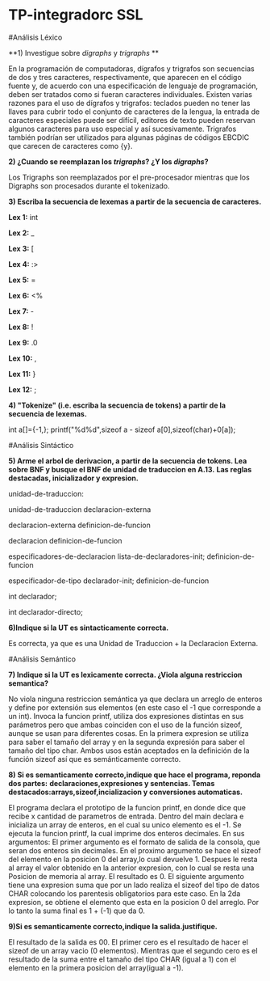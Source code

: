 # TP-integradorc  SSL


#Análisis Léxico

**1) Investigue sobre *digraphs* y *trigraphs* **

En la programación de computadoras, dígrafos y trigrafos son secuencias de dos y tres caracteres, respectivamente, que aparecen en el código fuente y, de acuerdo con una especificación de lenguaje de programación, deben ser tratados como si fueran caracteres individuales. Existen varias razones para el uso de dígrafos y trigrafos: teclados pueden no tener las llaves para cubrir todo el conjunto de caracteres de la lengua, la entrada de caracteres especiales puede ser difícil, editores de texto pueden reservan algunos caracteres para uso especial y así sucesivamente. Trigrafos también podrían ser utilizados para algunas páginas de códigos EBCDIC que carecen de caracteres como {y}.

**2) ¿Cuando se reemplazan  los *trigraphs*? ¿Y los *digraphs*?**

Los Trigraphs son reemplazados por el pre-procesador mientras que los Digraphs son procesados durante el tokenizado.


**3) Escriba la secuencia de lexemas a partir de la secuencia de caracteres.**

**Lex 1:** int

**Lex 2:** _

**Lex 3:** [

**Lex 4:** :>

**Lex 5:** =

**Lex 6:** <%

**Lex 7:** -

**Lex 8:** !

**Lex 9:** .0

**Lex 10:** ,

**Lex 11:** }

**Lex 12:** ;

**4) "Tokenize" (i.e. escriba la secuencia de tokens) a partir de la secuencia de lexemas.**


int a[]={-1,}; 
printf("%d%d",sizeof a - sizeof a[0],sizeof(char)+0[a]); 



#Análisis Sintáctico

**5) Arme el arbol de derivacion, a partir de la secuencia de tokens. Lea sobre BNF y busque el BNF de unidad de traduccion en A.13.** 
**Las reglas destacadas, inicializador y expresion.**

unidad-de-traduccion:

unidad-de-traduccion declaracion-externa

declaracion-externa definicion-de-funcion

declaracion	definicion-de-funcion

especificadores-de-declaracion lista-de-declaradores-init; definicion-de-funcion

especificador-de-tipo declarador-init; definicion-de-funcion

int declarador;

int declarador-directo;



 

**6)Indique si la UT es sintacticamente correcta.**

Es correcta, ya que es una Unidad de Traduccion + la Declaracion Externa.


#Análisis Semántico

**7) Indique si la UT es lexicamente correcta. ¿Viola alguna restriccion semantica?**

No viola ninguna restriccion semántica ya que declara un arreglo de enteros y define por extensión sus elementos (en este caso el -1 que corresponde a
un int). 
Invoca la funcion printf, utiliza dos expresiones distintas en sus parámetros pero que ambas coinciden con el uso 
de la función sizeof, aunque se usan para diferentes cosas. 
En la primera expresion se utiliza para saber el tamaño del array y en la segunda expresión para saber el tamaño del tipo char. 
Ambos usos están aceptados en la definición  de la función sizeof así que es semánticamente correcto.

**8) Si es semanticamente correcto,indique que hace el programa, reponda dos partes:**
**declaraciones,expresiones y sentencias. Temas destacados:arrays,sizeof,incializacion y conversiones automaticas.**

El programa declara el prototipo de la funcion printf, en donde dice que recibe x cantidad de parametros de entrada.
Dentro del main declara e inicializa un array de enteros, en el cual su unico elemento es el -1. 
Se ejecuta la funcion printf, la cual imprime dos enteros decimales. 
En sus argumentos:
El primer argumento es el formato de salida de la consola, que seran dos enteros sin decimales.
En el proximo argumento se hace el sizeof del elemento en la posicion 0 del array,lo cual devuelve 1.
Despues le resta al array el valor obtenido en la anterior expresion, con lo cual se resta una Posicion de memoria al array. 
El resultado es 0. 
El siguiente argumento tiene una expresion suma que por un lado realiza el sizeof del tipo de datos CHAR colocando los parentesis obligatorios 
para este caso. 
En la 2da expresion, se obtiene el elemento que esta en la posicion 0 del arreglo.
Por lo tanto la suma final es 1 + (-1) que da 0.


**9)Si es semanticamente correcto,indique la salida.justifique.**

El resultado de la salida es 00. 
El primer cero es el resultado de hacer el sizeof de un array vacio (0 elementos). Mientras que el segundo cero es el resultado de la suma 
entre el tamaño del tipo CHAR (igual a 1) con el elemento en la primera posicion del array(igual a -1).




